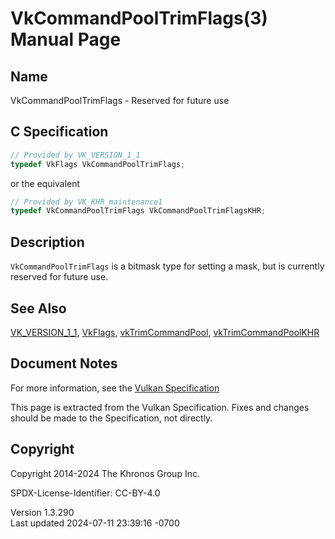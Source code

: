 # VkCommandPoolTrimFlags(3) Manual Page

## Name

VkCommandPoolTrimFlags - Reserved for future use



## <a href="#_c_specification" class="anchor"></a>C Specification

``` c
// Provided by VK_VERSION_1_1
typedef VkFlags VkCommandPoolTrimFlags;
```

or the equivalent

``` c
// Provided by VK_KHR_maintenance1
typedef VkCommandPoolTrimFlags VkCommandPoolTrimFlagsKHR;
```

## <a href="#_description" class="anchor"></a>Description

`VkCommandPoolTrimFlags` is a bitmask type for setting a mask, but is
currently reserved for future use.

## <a href="#_see_also" class="anchor"></a>See Also

[VK_VERSION_1_1](https://registry.khronos.org/vulkan/specs/1.3-extensions/man/html/VK_VERSION_1_1.html), [VkFlags](https://registry.khronos.org/vulkan/specs/1.3-extensions/man/html/VkFlags.html),
[vkTrimCommandPool](https://registry.khronos.org/vulkan/specs/1.3-extensions/man/html/vkTrimCommandPool.html),
[vkTrimCommandPoolKHR](https://registry.khronos.org/vulkan/specs/1.3-extensions/man/html/vkTrimCommandPoolKHR.html)

## <a href="#_document_notes" class="anchor"></a>Document Notes

For more information, see the <a
href="https://registry.khronos.org/vulkan/specs/1.3-extensions/html/vkspec.html#VkCommandPoolTrimFlags"
target="_blank" rel="noopener">Vulkan Specification</a>

This page is extracted from the Vulkan Specification. Fixes and changes
should be made to the Specification, not directly.

## <a href="#_copyright" class="anchor"></a>Copyright

Copyright 2014-2024 The Khronos Group Inc.

SPDX-License-Identifier: CC-BY-4.0

Version 1.3.290  
Last updated 2024-07-11 23:39:16 -0700
